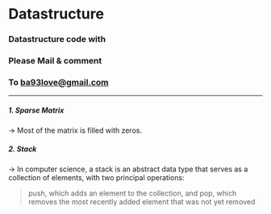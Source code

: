 # Datastructure

### Datastructure code with <C Language>
### Please Mail & comment  
### To <ba93love@gmail.com>
----------------------------------------
##### 1. Sparse Matrix
-> Most of the matrix is filled with zeros.
##### 2. Stack
->
In computer science, a stack is an abstract data type that serves as a collection of elements, with two principal operations:

>push, which adds an element to the collection, and
>pop, which removes the most recently added element that was not yet removed

